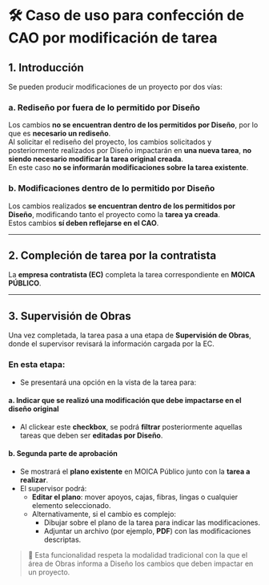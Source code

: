 # 🛠️ Caso de uso para confección de CAO por modificación de tarea

## 1. Introducción

Se pueden producir modificaciones de un proyecto por dos vías:

### a. Rediseño por fuera de lo permitido por Diseño
Los cambios **no se encuentran dentro de los permitidos por Diseño**, por lo que es **necesario un rediseño**.  
Al solicitar el rediseño del proyecto, los cambios solicitados y posteriormente realizados por Diseño impactarán en **una nueva tarea**, **no siendo necesario modificar la tarea original creada**.  
En este caso **no se informarán modificaciones sobre la tarea existente**.

### b. Modificaciones dentro de lo permitido por Diseño
Los cambios realizados **se encuentran dentro de los permitidos por Diseño**, modificando tanto el proyecto como la **tarea ya creada**.  
Estos cambios **sí deben reflejarse en el CAO**.

---

## 2. Compleción de tarea por la contratista

La **empresa contratista (EC)** completa la tarea correspondiente en **MOICA PÚBLICO**.

---

## 3. Supervisión de Obras

Una vez completada, la tarea pasa a una etapa de **Supervisión de Obras**, donde el supervisor revisará la información cargada por la EC.

### En esta etapa:
- Se presentará una opción en la vista de la tarea para:

#### a. Indicar que se realizó una modificación que debe impactarse en el diseño original
- Al clickear este **checkbox**, se podrá **filtrar** posteriormente aquellas tareas que deben ser **editadas por Diseño**.

#### b. Segunda parte de aprobación
- Se mostrará el **plano existente** en MOICA Público junto con la **tarea a realizar**.
- El supervisor podrá:
  - **Editar el plano**: mover apoyos, cajas, fibras, lingas o cualquier elemento seleccionado.
  - Alternativamente, si el cambio es complejo:
    - Dibujar sobre el plano de la tarea para indicar las modificaciones.
    - Adjuntar un archivo (por ejemplo, **PDF**) con las modificaciones descriptas.

> 📝 Esta funcionalidad respeta la modalidad tradicional con la que el área de Obras informa a Diseño los cambios que deben impactar en un proyecto.

